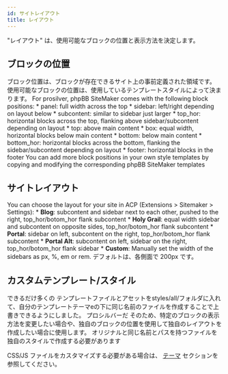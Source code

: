```yaml
---
id: サイトレイアウト
title: レイアウト
---
```


"レイアウト" は、使用可能なブロックの位置と表示方法を決定します。

## ブロックの位置

ブロック位置は、ブロックが存在できるサイト上の事前定義された領域です。 使用可能なブロックの位置は、使用しているテンプレートスタイルによって決まります。 For prosilver, phpBB SiteMaker comes with the following block positions: * panel: full width across the top * sidebar: left/right depending on layout below * subcontent: similar to sidebar just larger * top_hor: horizontal blocks across the top, flanking above sidebar/subcontent depending on layout * top: above main content * box: equal width, horizontal blocks below main content * bottom: below main content * bottom_hor: horizontal blocks across the bottom, flanking the sidebar/subcontent depending on layout * footer: horizontal blocks in the footer You can add more block positions in your own style templates by copying and modifying the corresponding phpBB SiteMaker templates

## サイトレイアウト

You can choose the layout for your site in ACP (Extensions > Sitemaker > Settings): * **Blog**: subcontent and sidebar next to each other, pushed to the right, top_hor/botom_hor flank subcontent * **Holy Grail**: equal width sidebar and subcontent on opposite sides, top_hor/botom_hor flank subcontent * **Portal**: sidebar on left, subcontent on the right, top_hor/botom_hor flank subcontent * **Portal Alt**: subcontent on left, sidebar on the right, top_hor/botom_hor flank sidebar * **Custom**: Manually set the width of the sidebars as px, %, em or rem. デフォルトは、各側面で 200px です。

## カスタムテンプレート/スタイル

できるだけ多くの テンプレートファイルとアセットをstyles/all/フォルダに入れて、自分のテンプレートテーマeの下に同じ名前のファイルを作成することで上書きできるようにしました。 プロシルバーだ そのため、特定のブロックの表示方法を変更したい場合や、独自のブロックの位置を使用して独自のレイアウトを作成したい場合に使用します。 オリジナルと同じ名前とパスを持つファイルを独自のスタイルで作成する必要があります

CSS/JS ファイルをカスタマイズする必要がある場合は、 [テーマ](./developer-theming.md) セクションを参照してください。